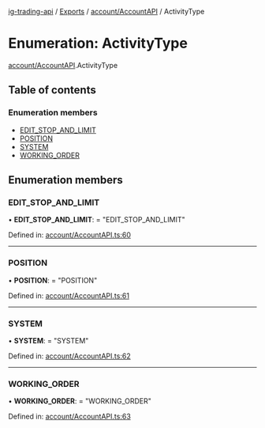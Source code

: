 [ig-trading-api](../README.md) / [Exports](../modules.md) / [account/AccountAPI](../modules/account_accountapi.md) / ActivityType

# Enumeration: ActivityType

[account/AccountAPI](../modules/account_accountapi.md).ActivityType

## Table of contents

### Enumeration members

- [EDIT_STOP_AND_LIMIT](account_accountapi.activitytype.md#edit_stop_and_limit)
- [POSITION](account_accountapi.activitytype.md#position)
- [SYSTEM](account_accountapi.activitytype.md#system)
- [WORKING_ORDER](account_accountapi.activitytype.md#working_order)

## Enumeration members

### EDIT_STOP_AND_LIMIT

• **EDIT_STOP_AND_LIMIT**: = "EDIT_STOP_AND_LIMIT"

Defined in: [account/AccountAPI.ts:60](https://github.com/bennycode/ig-trading-api/blob/7c81ba3/src/account/AccountAPI.ts#L60)

---

### POSITION

• **POSITION**: = "POSITION"

Defined in: [account/AccountAPI.ts:61](https://github.com/bennycode/ig-trading-api/blob/7c81ba3/src/account/AccountAPI.ts#L61)

---

### SYSTEM

• **SYSTEM**: = "SYSTEM"

Defined in: [account/AccountAPI.ts:62](https://github.com/bennycode/ig-trading-api/blob/7c81ba3/src/account/AccountAPI.ts#L62)

---

### WORKING_ORDER

• **WORKING_ORDER**: = "WORKING_ORDER"

Defined in: [account/AccountAPI.ts:63](https://github.com/bennycode/ig-trading-api/blob/7c81ba3/src/account/AccountAPI.ts#L63)
